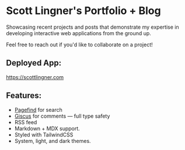# Scott Lingner's Portfolio + Blog

Showcasing recent projects and posts that demonstrate my expertise in developing interactive web applications from the ground up.

Feel free to reach out if you'd like to collaborate on a project! 

## Deployed App:

https://scottlingner.com

## Features:

 - [Pagefind](https://pagefind.app) for search
 - [Giscus](https://giscus.app) for comments 
 — full type safety
 - RSS feed
 - Markdown + MDX support.
 - Styled with TailwindCSS
 - System, light, and dark themes.

